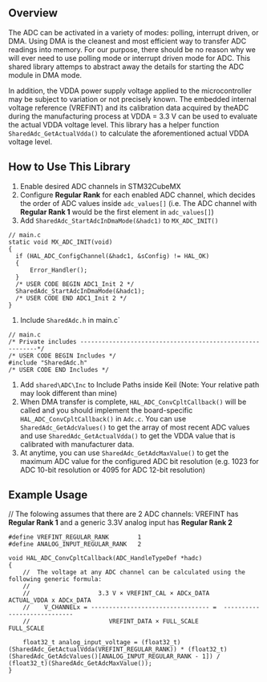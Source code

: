 ## Overview
The ADC can be activated in a variety of modes: polling, interrupt driven, or DMA. Using DMA is the cleanest and most efficient way to transfer ADC readings into memory. For our purpose, there should be no reason why we will ever need to use polling mode or interrupt driven mode for ADC. This shared library attemps to abstract away the details for starting the ADC module in DMA mode.

In addition, the VDDA power supply voltage applied to the microcontroller may be subject to variation or not precisely known. The embedded internal voltage reference (VREFINT) and its calibration data acquired by theADC during the manufacturing process at VDDA = 3.3 V can be used to evaluate the actual VDDA voltage level. This library has a helper function `SharedAdc_GetActualVdda()` to calculate the aforementioned actual VDDA voltage level.

## How to Use This Library
1. Enable desired ADC channels in STM32CubeMX 
1. Configure **Regular Rank** for each enabled ADC channel, which decides the order of ADC values inside `adc_values[]` (i.e. The ADC channel with **Regular Rank 1** would be the first element in `adc_values[]`)
1. Add `SharedAdc_StartAdcInDmaMode(&hadc1)` to `MX_ADC_INIT()` 
```
// main.c
static void MX_ADC_INIT(void)
{
  if (HAL_ADC_ConfigChannel(&hadc1, &sConfig) != HAL_OK)
  {
      Error_Handler();
  }
  /* USER CODE BEGIN ADC1_Init 2 */
  SharedAdc_StartAdcInDmaMode(&hadc1);
  /* USER CODE END ADC1_Init 2 */
}
```

1. Include `SharedAdc.h` in main.c`
```
// main.c
/* Private includes ----------------------------------------------------------*/
/* USER CODE BEGIN Includes */
#include "SharedAdc.h"
/* USER CODE END Includes */

```


1. Add `shared\ADC\Inc` to Include Paths inside Keil (Note: Your relative path may look different than mine)
1. When DMA transfer is complete, `HAL_ADC_ConvCpltCallback()` will be called and you should implement the board-specific `HAL_ADC_ConvCpltCallback()` in `Adc.c`. You can use `SharedAdc_GetAdcValues()` to get the array of most recent ADC values and use `SharedAdc_GetActualVdda()` to get the VDDA value that is calibrated with manufacturer data.
1. At anytime, you can use `SharedAdc_GetAdcMaxValue()` to get the maximum ADC value for the configured ADC bit resolution (e.g. 1023 for ADC 10-bit resolution or 4095 for ADC 12-bit resolution)

## Example Usage
// The folowing assumes that there are 2 ADC channels: VREFINT has **Regular Rank 1** and a generic 3.3V analog input has **Regular Rank 2**
```
#define VREFINT_REGULAR_RANK        1
#define ANALOG_INPUT_REGULAR_RANK   2

void HAL_ADC_ConvCpltCallback(ADC_HandleTypeDef *hadc)
{
    //  The voltage at any ADC channel can be calculated using the following generic formula:
    // 
    //                   3.3 V × VREFINT_CAL × ADCx_DATA      ACTUAL_VDDA x ADCx_DATA
    //    V_CHANNELx = --------------------------------- =  ----------------------------
    //                      VREFINT_DATA × FULL_SCALE                FULL_SCALE

    float32_t analog_input_voltage = (float32_t)(SharedAdc_GetActualVdda(VREFINT_REGULAR_RANK)) * (float32_t)(SharedAdc_GetAdcValues()[ANALOG_INPUT_REGULAR_RANK - 1]) / (float32_t)(SharedAdc_GetAdcMaxValue());
}